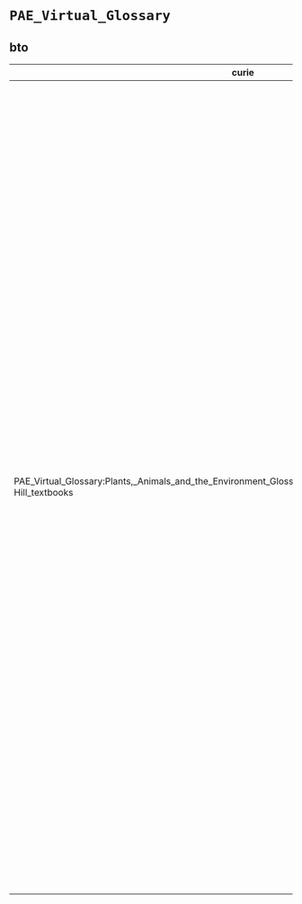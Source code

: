 # `PAE_Virtual_Glossary`
## bto
| curie                                                                                                            |   usages | nodes                                                                                                                                                                                                                                                                                                                                                                                                                                                                                                                                                                                                                                                                                                                                                                                                                                                                                                                                                                                                                                                                                                                                                                                                                                                                                                                                                                                                                                                                                                                                                                                                                                                                                                                                                                                                                                                                                                                                                                                                                                                                                                                                                                                                                                                                                                                                                                                                                                                                                                                                                                                                                                                                                                                                                                                                                                                                                                                                                                                                                                                                                                                                                                                                                                                                                                                                                                                                                                                                                                                                                                                                                                                                                                                                                                                                                                                                                                                                                                                                                                                                                                                                                                                                                              |
|------------------------------------------------------------------------------------------------------------------|----------|------------------------------------------------------------------------------------------------------------------------------------------------------------------------------------------------------------------------------------------------------------------------------------------------------------------------------------------------------------------------------------------------------------------------------------------------------------------------------------------------------------------------------------------------------------------------------------------------------------------------------------------------------------------------------------------------------------------------------------------------------------------------------------------------------------------------------------------------------------------------------------------------------------------------------------------------------------------------------------------------------------------------------------------------------------------------------------------------------------------------------------------------------------------------------------------------------------------------------------------------------------------------------------------------------------------------------------------------------------------------------------------------------------------------------------------------------------------------------------------------------------------------------------------------------------------------------------------------------------------------------------------------------------------------------------------------------------------------------------------------------------------------------------------------------------------------------------------------------------------------------------------------------------------------------------------------------------------------------------------------------------------------------------------------------------------------------------------------------------------------------------------------------------------------------------------------------------------------------------------------------------------------------------------------------------------------------------------------------------------------------------------------------------------------------------------------------------------------------------------------------------------------------------------------------------------------------------------------------------------------------------------------------------------------------------------------------------------------------------------------------------------------------------------------------------------------------------------------------------------------------------------------------------------------------------------------------------------------------------------------------------------------------------------------------------------------------------------------------------------------------------------------------------------------------------------------------------------------------------------------------------------------------------------------------------------------------------------------------------------------------------------------------------------------------------------------------------------------------------------------------------------------------------------------------------------------------------------------------------------------------------------------------------------------------------------------------------------------------------------------------------------------------------------------------------------------------------------------------------------------------------------------------------------------------------------------------------------------------------------------------------------------------------------------------------------------------------------------------------------------------------------------------------------------------------------------------------------------------------|
| PAE_Virtual_Glossary:Plants,_Animals_and_the_Environment_Glossary_derived_from_leading_WCB/McGraw-Hill_textbooks |       36 | [http://purl.obolibrary.org/obo/BTO:0000034](https://bioregistry.io/http://purl.obolibrary.org/obo/BTO:0000034), [http://purl.obolibrary.org/obo/BTO:0000039](https://bioregistry.io/http://purl.obolibrary.org/obo/BTO:0000039), [http://purl.obolibrary.org/obo/BTO:0000052](https://bioregistry.io/http://purl.obolibrary.org/obo/BTO:0000052), [http://purl.obolibrary.org/obo/BTO:0000057](https://bioregistry.io/http://purl.obolibrary.org/obo/BTO:0000057), [http://purl.obolibrary.org/obo/BTO:0000072](https://bioregistry.io/http://purl.obolibrary.org/obo/BTO:0000072), [http://purl.obolibrary.org/obo/BTO:0000079](https://bioregistry.io/http://purl.obolibrary.org/obo/BTO:0000079), [http://purl.obolibrary.org/obo/BTO:0000124](https://bioregistry.io/http://purl.obolibrary.org/obo/BTO:0000124), [http://purl.obolibrary.org/obo/BTO:0000160](https://bioregistry.io/http://purl.obolibrary.org/obo/BTO:0000160), [http://purl.obolibrary.org/obo/BTO:0000163](https://bioregistry.io/http://purl.obolibrary.org/obo/BTO:0000163), [http://purl.obolibrary.org/obo/BTO:0000173](https://bioregistry.io/http://purl.obolibrary.org/obo/BTO:0000173), [http://purl.obolibrary.org/obo/BTO:0000208](https://bioregistry.io/http://purl.obolibrary.org/obo/BTO:0000208), [http://purl.obolibrary.org/obo/BTO:0000300](https://bioregistry.io/http://purl.obolibrary.org/obo/BTO:0000300), [http://purl.obolibrary.org/obo/BTO:0000309](https://bioregistry.io/http://purl.obolibrary.org/obo/BTO:0000309), [http://purl.obolibrary.org/obo/BTO:0000380](https://bioregistry.io/http://purl.obolibrary.org/obo/BTO:0000380), [http://purl.obolibrary.org/obo/BTO:0000390](https://bioregistry.io/http://purl.obolibrary.org/obo/BTO:0000390), [http://purl.obolibrary.org/obo/BTO:0000402](https://bioregistry.io/http://purl.obolibrary.org/obo/BTO:0000402), [http://purl.obolibrary.org/obo/BTO:0000451](https://bioregistry.io/http://purl.obolibrary.org/obo/BTO:0000451), [http://purl.obolibrary.org/obo/BTO:0000463](https://bioregistry.io/http://purl.obolibrary.org/obo/BTO:0000463), [http://purl.obolibrary.org/obo/BTO:0000469](https://bioregistry.io/http://purl.obolibrary.org/obo/BTO:0000469), [http://purl.obolibrary.org/obo/BTO:0000628](https://bioregistry.io/http://purl.obolibrary.org/obo/BTO:0000628), [http://purl.obolibrary.org/obo/BTO:0000636](https://bioregistry.io/http://purl.obolibrary.org/obo/BTO:0000636), [http://purl.obolibrary.org/obo/BTO:0000747](https://bioregistry.io/http://purl.obolibrary.org/obo/BTO:0000747), [http://purl.obolibrary.org/obo/BTO:0001040](https://bioregistry.io/http://purl.obolibrary.org/obo/BTO:0001040), [http://purl.obolibrary.org/obo/BTO:0001097](https://bioregistry.io/http://purl.obolibrary.org/obo/BTO:0001097), [http://purl.obolibrary.org/obo/BTO:0001156](https://bioregistry.io/http://purl.obolibrary.org/obo/BTO:0001156), [http://purl.obolibrary.org/obo/BTO:0001190](https://bioregistry.io/http://purl.obolibrary.org/obo/BTO:0001190), [http://purl.obolibrary.org/obo/BTO:0001223](https://bioregistry.io/http://purl.obolibrary.org/obo/BTO:0001223), [http://purl.obolibrary.org/obo/BTO:0001226](https://bioregistry.io/http://purl.obolibrary.org/obo/BTO:0001226), [http://purl.obolibrary.org/obo/BTO:0001227](https://bioregistry.io/http://purl.obolibrary.org/obo/BTO:0001227), [http://purl.obolibrary.org/obo/BTO:0001228](https://bioregistry.io/http://purl.obolibrary.org/obo/BTO:0001228), [http://purl.obolibrary.org/obo/BTO:0001233](https://bioregistry.io/http://purl.obolibrary.org/obo/BTO:0001233), [http://purl.obolibrary.org/obo/BTO:0001285](https://bioregistry.io/http://purl.obolibrary.org/obo/BTO:0001285), [http://purl.obolibrary.org/obo/BTO:0001287](https://bioregistry.io/http://purl.obolibrary.org/obo/BTO:0001287), [http://purl.obolibrary.org/obo/BTO:0001559](https://bioregistry.io/http://purl.obolibrary.org/obo/BTO:0001559), [http://purl.obolibrary.org/obo/BTO:0004103](https://bioregistry.io/http://purl.obolibrary.org/obo/BTO:0004103), [http://purl.obolibrary.org/obo/BTO:0005505](https://bioregistry.io/http://purl.obolibrary.org/obo/BTO:0005505) |
